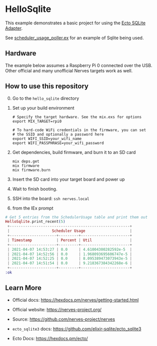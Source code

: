 # HelloSqlite

This example demonstrates a basic project for using the
[Ecto SQLite Adapter](https://github.com/elixir-sqlite/ecto_sqlite3).

See [scheduler_usage_poller.ex](./lib/hello_sqlite/scheduler_usage_poller.ex) for an example of Sqlite being used.

## Hardware

The example below assumes a Raspberry Pi 0 connected over the USB. Other
official and many unofficial Nerves targets work as well.

## How to use this repository

0. Go to the `hello_sqlite` directory

1. Set up your build environment

   ```shell
   # Specify the target hardware. See the mix.exs for options
   export MIX_TARGET=rpi0

   # To hard-code WiFi credentials in the firmware, you can set
   # the SSID and optionally a password here
   export WIFI_SSID=your_wifi_name
   export WIFI_PASSPHRASE=your_wifi_password
   ```

2. Get dependencies, build firmware, and burn it to an SD card

   ```shell
   mix deps.get
   mix firmware
   mix firmware.burn
   ```

3. Insert the SD card into your target board and power up

4. Wait to finish booting.

5. SSH into the board: `ssh nerves.local`

6. from the IEx prompt

  ```elixir
  # Get 5 entries from the SchedulerUsage table and print them out
  HelloSqlite.print_recent(5)
   +------------------------------------------------------+
   |                   Scheduler Usage                    |
   +---------------------+---------+----------------------+
   | Timestamp           | Percent | Util                 |
   +---------------------+---------+----------------------+
   | 2021-04-07 14:53:27 | 0.0     | 4.61004300282592e-5  |
   | 2021-04-07 14:52:56 | 0.0     | 1.968093695606747e-5 |
   | 2021-04-07 14:52:25 | 0.0     | 8.095389473073943e-5 |
   | 2021-04-07 14:51:54 | 0.0     | 9.218367384342268e-6 |
   +---------------------+---------+----------------------+
  :ok
  ```

## Learn More

- Official docs: https://hexdocs.pm/nerves/getting-started.html
- Official website: https://nerves-project.org/
- Source: https://github.com/nerves-project/nerves

- `ecto_sqlite3` docs: https://github.com/elixir-sqlite/ecto_sqlite3
- Ecto Docs: https://hexdocs.pm/ecto/
